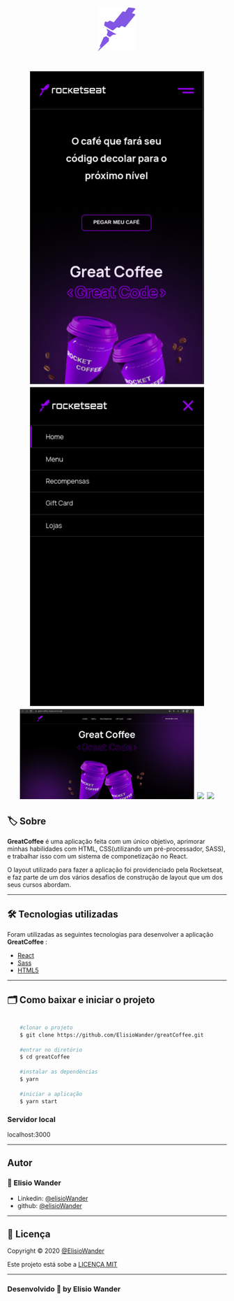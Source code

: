 <h1 align="center">
    <img src="./public/assets/logo-desktop.svg">
</h1>

<h1 align="center">
    <img src="./public/assets/mobile-version.png" width="400px">
    <img src="./public/assets/menu-burger.png" width="400px"> 
    <img src="./public/assets/desktop-version.png" width="400px"> 
    <img src="./public/images/post-preview-ignews.png" width="400px">
    <img src="./public/images/stripe-ignews.png" width="400px">  
</h1>

## 🏷️ Sobre 
**GreatCoffee** é uma aplicação feita com um único objetivo, aprimorar minhas habilidades com HTML, CSS(utilizando um pré-processador, SASS), e trabalhar isso com um sistema de componetização no React.

O layout utilizado para fazer a aplicação foi providenciado pela Rocketseat, e faz parte de um dos vários desafios de construção de layout que um dos seus cursos abordam.

---

## 🛠️ Tecnologias utilizadas
Foram utilizadas as seguintes tecnologias para desenvolver a aplicação **GreatCoffee** :

- [React](https://pt-br.reactjs.org/)
- [Sass](https://sass-lang.com/)
- [HTML5](https://pt.wikipedia.org/wiki/HTML5)

---

## 🗂️ Como baixar e iniciar o projeto 

```bash

    #clonar o projeto
    $ git clone https://github.com/ElisioWander/greatCoffee.git

    #entrar no diretório
    $ cd greatCoffee

    #instalar as dependências
    $ yarn

    #iniciar a aplicação
    $ yarn start
```
### Servidor local
localhost:3000

---

## Autor
### 👤 Elisio Wander

- Linkedin: [@elisioWander](https://www.linkedin.com/in/elisio-wander-b88b69136/)
- github: [@elisioWander](https://github.com/ElisioWander)

---
## 📝 Licença
Copyright © 2020 [@ElisioWander](https://github.com/ElisioWander/greatCoffee/blob/main/LICENSE)

Este projeto está sobe a [LICENÇA MIT](https://opensource.org/licenses/MIT)

---

### Desenvolvido 💜 by Elisio Wander
